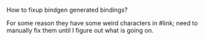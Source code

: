 How to fixup bindgen generated bindings?

For some reason they have some weird characters in #link; need to manually fix them until I figure out what is going on.
